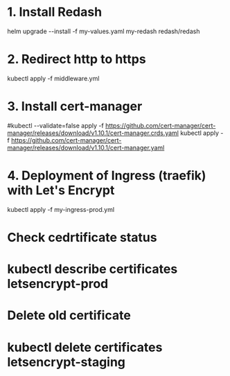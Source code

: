 # 1. Install Redash
helm upgrade --install -f my-values.yaml my-redash redash/redash

# 2. Redirect http to https
kubectl apply -f middleware.yml

# 3. Install cert-manager
#kubectl --validate=false apply -f https://github.com/cert-manager/cert-manager/releases/download/v1.10.1/cert-manager.crds.yaml
kubectl apply -f https://github.com/cert-manager/cert-manager/releases/download/v1.10.1/cert-manager.yaml

# 4. Deployment of Ingress (traefik) with Let's Encrypt
kubectl apply -f my-ingress-prod.yml

# Check cedrtificate status
# kubectl describe certificates letsencrypt-prod

# Delete old certificate
# kubectl delete certificates letsencrypt-staging
